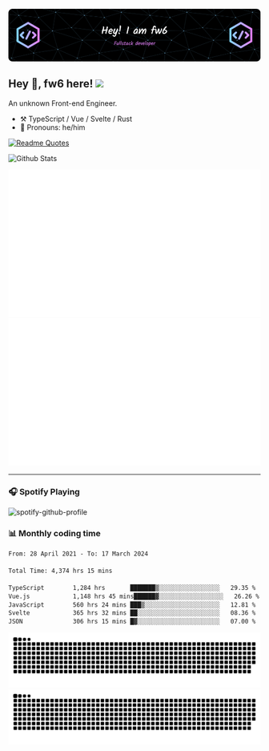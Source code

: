 ![Header](github-header-image.png)

## Hey 👋, fw6 here! <img src="https://github.githubassets.com/images/mona-whisper.gif" height="24" />


An unknown Front-end Engineer.

-   :hammer_and_pick: TypeScript / Vue / Svelte / Rust
-   :man: Pronouns: he/him


[![Readme Quotes](https://quotes-github-readme.vercel.app/api?type=horizontal&theme=algolia)](https://github.com/piyushsuthar/github-readme-quotes)



![Github Stats](https://github-readme-stats.vercel.app/api?username=fw6&bg_color=30,e96443,904e95&title_color=fff&text_color=fff)

![](https://raw.githubusercontent.com/fw6/github-stats-transparent/output/generated/overview.svg)
![](https://raw.githubusercontent.com/fw6/github-stats-transparent/output/generated/languages.svg)


---

### 🎧 Spotify Playing

<!-- ![spotify-github-profile](/img/default.svg) -->

![spotify-github-profile](https://spotify-github-profile.vercel.app/api/view.svg?uid=r6wn4hdvypv0lkzyrj0e0pjct&cover_image=true&theme=default&show_offline=true&background_color=9a10ad&interchange=true&bar_color_cover=true)



### :bar_chart: Monthly coding time 

<!--START_SECTION:waka-->

```txt
From: 28 April 2021 - To: 17 March 2024

Total Time: 4,374 hrs 15 mins

TypeScript        1,284 hrs       ███████▒░░░░░░░░░░░░░░░░░   29.35 %
Vue.js            1,148 hrs 45 mins██████▓░░░░░░░░░░░░░░░░░░   26.26 %
JavaScript        560 hrs 24 mins ███▒░░░░░░░░░░░░░░░░░░░░░   12.81 %
Svelte            365 hrs 32 mins ██░░░░░░░░░░░░░░░░░░░░░░░   08.36 %
JSON              306 hrs 15 mins █▓░░░░░░░░░░░░░░░░░░░░░░░   07.00 %
```

<!--END_SECTION:waka-->




![github contribution grid snake animation](https://raw.githubusercontent.com/platane/platane/output/github-contribution-grid-snake-dark.svg#gh-dark-mode-only)![github contribution grid snake animation](https://raw.githubusercontent.com/platane/platane/output/github-contribution-grid-snake.svg#gh-light-mode-only)
